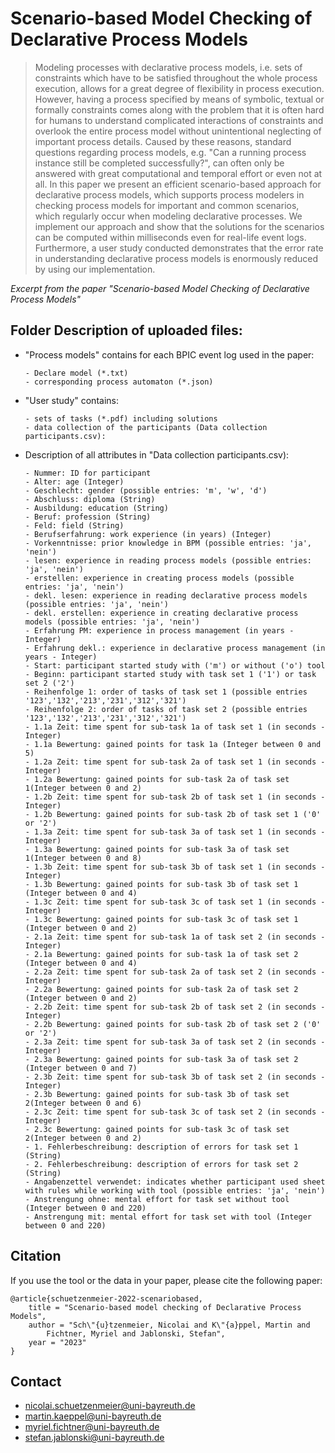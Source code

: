 # Scenario-based Model Checking of Declarative Process Models
> Modeling processes with declarative process models, i.e. sets of constraints which have to be satisfied throughout the whole 
process execution, allows for a great degree of flexibility in process execution. However, having a process specified by means 
of symbolic, textual or formally constraints comes along with the problem that it is often hard for humans to understand complicated 
interactions of constraints and overlook the entire process model without unintentional neglecting of important process details. 
Caused by these reasons, standard questions regarding process models, e.g. "Can a running process instance still be completed successfully?",
can often only be answered with great computational and temporal effort or even not at all. In this paper we present an efficient 
scenario-based approach for declarative process models, which supports process modelers in checking process models for important and common 
scenarios, which regularly occur when modeling declarative processes. We implement our approach and show that the solutions for the scenarios
can be computed within milliseconds even for real-life event logs. Furthermore, a user study conducted demonstrates that the error rate in 
understanding declarative process models is enormously reduced by using our implementation. 

*Excerpt from the paper "Scenario-based Model Checking of Declarative Process Models"*

## Folder Description of uploaded files:
- "Process models" contains for each BPIC event log used in the paper:
    ```
    - Declare model (*.txt) 
    - corresponding process automaton (*.json) 
    ```
 - "User study" contains:
    ```
    - sets of tasks (*.pdf) including solutions
    - data collection of the participants (Data collection participants.csv):            
    ```
 - Description of all attributes in "Data collection participants.csv):
    ```
    - Nummer: ID for participant
    - Alter: age (Integer)
    - Geschlecht: gender (possible entries: 'm', 'w', 'd')    
    - Abschluss: diploma (String)
    - Ausbildung: education (String)
    - Beruf: profession (String)
    - Feld: field (String)
    - Berufserfahrung: work experience (in years) (Integer)
    - Vorkenntnisse: prior knowledge in BPM (possible entries: 'ja', 'nein')
    - lesen: experience in reading process models (possible entries: 'ja', 'nein')
    - erstellen: experience in creating process models (possible entries: 'ja', 'nein')  
    - dekl. lesen: experience in reading declarative process models (possible entries: 'ja', 'nein')
    - dekl. erstellen: experience in creating declarative process models (possible entries: 'ja', 'nein')  
    - Erfahrung PM: experience in process management (in years - Integer)
    - Erfahrung dekl.: experience in declarative process management (in years - Integer)
    - Start: participant started study with ('m') or without ('o') tool
    - Beginn: participant started study with task set 1 ('1') or task set 2 ('2')
    - Reihenfolge 1: order of tasks of task set 1 (possible entries '123','132','213','231','312','321')
    - Reihenfolge 2: order of tasks of task set 2 (possible entries '123','132','213','231','312','321')
    - 1.1a Zeit: time spent for sub-task 1a of task set 1 (in seconds - Integer)
    - 1.1a Bewertung: gained points for task 1a (Integer between 0 and 5)
    - 1.2a Zeit: time spent for sub-task 2a of task set 1 (in seconds - Integer)
    - 1.2a Bewertung: gained points for sub-task 2a of task set 1(Integer between 0 and 2)
    - 1.2b Zeit: time spent for sub-task 2b of task set 1 (in seconds - Integer)
    - 1.2b Bewertung: gained points for sub-task 2b of task set 1 ('0' or '2')
    - 1.3a Zeit: time spent for sub-task 3a of task set 1 (in seconds - Integer)
    - 1.3a Bewertung: gained points for sub-task 3a of task set 1(Integer between 0 and 8)
    - 1.3b Zeit: time spent for sub-task 3b of task set 1 (in seconds - Integer)
    - 1.3b Bewertung: gained points for sub-task 3b of task set 1 (Integer between 0 and 4)
    - 1.3c Zeit: time spent for sub-task 3c of task set 1 (in seconds - Integer)
    - 1.3c Bewertung: gained points for sub-task 3c of task set 1 (Integer between 0 and 2)
    - 2.1a Zeit: time spent for sub-task 1a of task set 2 (in seconds - Integer)
    - 2.1a Bewertung: gained points for sub-task 1a of task set 2 (Integer between 0 and 4)
    - 2.2a Zeit: time spent for sub-task 2a of task set 2 (in seconds - Integer)
    - 2.2a Bewertung: gained points for sub-task 2a of task set 2 (Integer between 0 and 2)
    - 2.2b Zeit: time spent for sub-task 2b of task set 2 (in seconds - Integer)
    - 2.2b Bewertung: gained points for sub-task 2b of task set 2 ('0' or '2')
    - 2.3a Zeit: time spent for sub-task 3a of task set 2 (in seconds - Integer)
    - 2.3a Bewertung: gained points for sub-task 3a of task set 2 (Integer between 0 and 7)
    - 2.3b Zeit: time spent for sub-task 3b of task set 2 (in seconds - Integer)
    - 2.3b Bewertung: gained points for sub-task 3b of task set 2(Integer between 0 and 6)
    - 2.3c Zeit: time spent for sub-task 3c of task set 2 (in seconds - Integer)
    - 2.3c Bewertung: gained points for sub-task 3c of task set 2(Integer between 0 and 2)
    - 1. Fehlerbeschreibung: description of errors for task set 1 (String)
    - 2. Fehlerbeschreibung: description of errors for task set 2 (String)
    - Angabenzettel verwendet: indicates whether participant used sheet with rules while working with tool (possible entries: 'ja', 'nein')
    - Anstrengung ohne: mental effort for task set without tool (Integer between 0 and 220)
    - Anstrengung mit: mental effort for task set with tool (Integer between 0 and 220)
    ```
## Citation
If you use the tool or the data in your paper, please cite the following paper:
```
@article{schuetzenmeier-2022-scenariobased,
    title = "Scenario-based model checking of Declarative Process Models",
    author = "Sch\"{u}tzenmeier, Nicolai and K\"{a}ppel, Martin and 
        Fichtner, Myriel and Jablonski, Stefan",
    year = "2023"
}
```

## Contact
- [nicolai.schuetzenmeier@uni-bayreuth.de](mailto:nicolai.schuetzenmeier@uni-bayreuth.de)
- [martin.kaeppel@uni-bayreuth.de](mailto:martin.kaeppel@uni-bayreuth.de)
- [myriel.fichtner@uni-bayreuth.de](mailto:myriel.fichtner@uni-bayreuth.de)
- [stefan.jablonski@uni-bayreuth.de](mailto:stefan.jablonski@uni-bayreuth.de)
